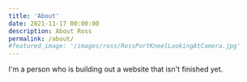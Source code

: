 ```yaml
---
title: 'About'
date: 2021-11-17 00:00:00
description: About Ross
permalink: /about/
#featured_image: '/images/ross/RossPortKneelLookingAtCamera.jpg'
---
```


I'm a person who is building out a website that isn't finished yet.